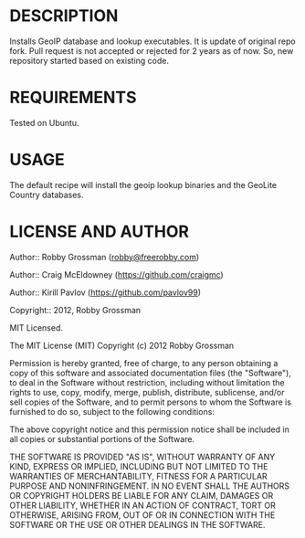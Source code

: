 DESCRIPTION
====

Installs GeoIP database and lookup executables. It is update of original repo fork. Pull request is not accepted or rejected for 2 years as of now. So, new repository started based on existing code.

REQUIREMENTS
====

Tested on Ubuntu.

USAGE
====

The default recipe will install the geoip lookup binaries and the GeoLite Country databases.

LICENSE AND AUTHOR
====

Author:: Robby Grossman (<robby@freerobby.com>)

Author:: Craig McEldowney (https://github.com/craigmc)

Author:: Kirill Pavlov (https://github.com/pavlov99)

Copyright:: 2012, Robby Grossman

MIT Licensed.

The MIT License (MIT)
Copyright (c) 2012 Robby Grossman

Permission is hereby granted, free of charge, to any person obtaining a copy of this software and associated documentation files (the "Software"), to deal in the Software without restriction, including without limitation the rights to use, copy, modify, merge, publish, distribute, sublicense, and/or sell copies of the Software, and to permit persons to whom the Software is furnished to do so, subject to the following conditions:

The above copyright notice and this permission notice shall be included in all copies or substantial portions of the Software.

THE SOFTWARE IS PROVIDED "AS IS", WITHOUT WARRANTY OF ANY KIND, EXPRESS OR IMPLIED, INCLUDING BUT NOT LIMITED TO THE WARRANTIES OF MERCHANTABILITY, FITNESS FOR A PARTICULAR PURPOSE AND NONINFRINGEMENT. IN NO EVENT SHALL THE AUTHORS OR COPYRIGHT HOLDERS BE LIABLE FOR ANY CLAIM, DAMAGES OR OTHER LIABILITY, WHETHER IN AN ACTION OF CONTRACT, TORT OR OTHERWISE, ARISING FROM, OUT OF OR IN CONNECTION WITH THE SOFTWARE OR THE USE OR OTHER DEALINGS IN THE SOFTWARE.
